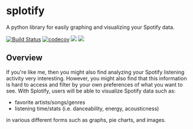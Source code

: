 # splotify

A python library for easily graphing and visualizing your Spotify data.

[![Build Status](https://github.com/cordeliachen/splotify/workflows/Build%20Status/badge.svg?branch=main)](https://github.com/cordeliachen/splotify/actions?query=workflow%3A%22Build+Status%22)
[![codecov](https://codecov.io/gh/cordeliachen/splotify/branch/main/graph/badge.svg)](https://codecov.io/gh/cordeliachen/splotify)
![](https://img.shields.io/badge/license-Apache--2.0-blue)
![](https://img.shields.io/github/issues/cordeliachen/splotify)

## Overview

If you're like me, then you might also find analyzing your Spotify listening activity very interesting. However, you might also find that this information is hard to access and filter by your own preferences of what you want to see. With Splotify, users will be able to visualize Spotify data such as:

- favorite artists/songs/genres
- listening time/stats (i.e. danceability, energy, acousticness)

in various different forms such as graphs, pie charts, and images.
